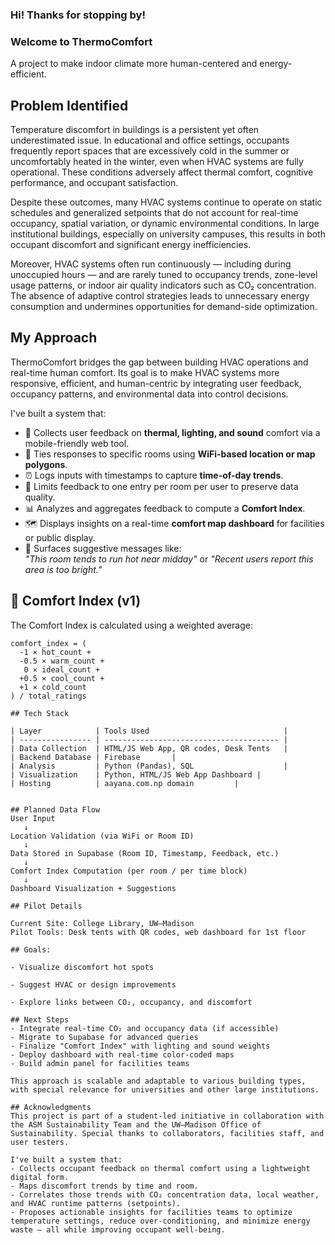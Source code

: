 ### Hi! Thanks for stopping by!
### Welcome to **ThermoComfort**
A project to make indoor climate more human-centered and energy-efficient.

## Problem Identified
Temperature discomfort in buildings is a persistent yet often underestimated issue. In educational and office settings, occupants frequently report spaces that are excessively cold in the summer or uncomfortably heated in the winter, even when HVAC systems are fully operational. These conditions adversely affect thermal comfort, cognitive performance, and occupant satisfaction.

Despite these outcomes, many HVAC systems continue to operate on static schedules and generalized setpoints that do not account for real-time occupancy, spatial variation, or dynamic environmental conditions. In large institutional buildings, especially on university campuses, this results in both occupant discomfort and significant energy inefficiencies.

Moreover, HVAC systems often run continuously — including during unoccupied hours — and are rarely tuned to occupancy trends, zone-level usage patterns, or indoor air quality indicators such as CO₂ concentration. The absence of adaptive control strategies leads to unnecessary energy consumption and undermines opportunities for demand-side optimization.

## My Approach
ThermoComfort bridges the gap between building HVAC operations and real-time human comfort. Its goal is to make HVAC systems more responsive, efficient, and human-centric by integrating user feedback, occupancy patterns, and environmental data into control decisions.

I've built a system that:

- 🧍 Collects user feedback on **thermal, lighting, and sound** comfort via a mobile-friendly web tool.
- 📍 Ties responses to specific rooms using **WiFi-based location or map polygons**.
- ⏰ Logs inputs with timestamps to capture **time-of-day trends**.
- 🔁 Limits feedback to one entry per room per user to preserve data quality.
- 📊 Analyzes and aggregates feedback to compute a **Comfort Index**.
- 🗺️ Displays insights on a real-time **comfort map dashboard** for facilities or public display.
- 💬 Surfaces suggestive messages like:  
  _"This room tends to run hot near midday"_ or _"Recent users report this area is too bright."_

## 🧪 Comfort Index (v1)

The Comfort Index is calculated using a weighted average:

```text
comfort_index = (
  -1 × hot_count +
  -0.5 × warm_count +
   0 × ideal_count +
  +0.5 × cool_count +
  +1 × cold_count
) / total_ratings

## Tech Stack

| Layer            | Tools Used                              |
| ---------------- | --------------------------------------- |
| Data Collection  | HTML/JS Web App, QR codes, Desk Tents   |
| Backend Database | Firebase       |
| Analysis         | Python (Pandas), SQL                    |
| Visualization    | Python, HTML/JS Web App Dashboard |
| Hosting          | aayana.com.np domain         |


## Planned Data Flow
User Input
   ↓
Location Validation (via WiFi or Room ID)
   ↓
Data Stored in Supabase (Room ID, Timestamp, Feedback, etc.)
   ↓
Comfort Index Computation (per room / per time block)
   ↓
Dashboard Visualization + Suggestions

## Pilot Details

Current Site: College Library, UW–Madison
Pilot Tools: Desk tents with QR codes, web dashboard for 1st floor

## Goals:

- Visualize discomfort hot spots

- Suggest HVAC or design improvements

- Explore links between CO₂, occupancy, and discomfort

## Next Steps
- Integrate real-time CO₂ and occupancy data (if accessible)
- Migrate to Supabase for advanced queries
- Finalize "Comfort Index" with lighting and sound weights
- Deploy dashboard with real-time color-coded maps
- Build admin panel for facilities teams

This approach is scalable and adaptable to various building types, with special relevance for universities and other large institutions.

## Acknowledgments
This project is part of a student-led initiative in collaboration with the ASM Sustainability Team and the UW–Madison Office of Sustainability. Special thanks to collaborators, facilities staff, and user testers.

I've built a system that:
- Collects occupant feedback on thermal comfort using a lightweight digital form.
- Maps discomfort trends by time and room.
- Correlates those trends with CO₂ concentration data, local weather, and HVAC runtime patterns (setpoints).
- Proposes actionable insights for facilities teams to optimize temperature settings, reduce over-conditioning, and minimize energy waste — all while improving occupant well-being.